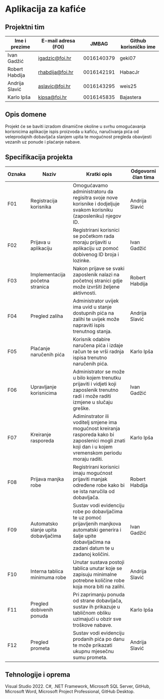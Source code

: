 # Aplikacija za kafiće 

## Projektni tim

Ime i prezime | E-mail adresa (FOI) | JMBAG | Github korisničko ime
------------  | ------------------- | ----- | ---------------------
Ivan Gadžić   | igadzic@foi.hr      | 0016140379 | geki07
Robert Habdija | rhabdija@foi.hr    | 0016142191 | HabacJr
Andrija Slavić | aslavic@foi.hr     | 0016143295 | weis25
Karlo Ipša     | kipsa@foi.hr       | 0016145835 | Bajastera

## Opis domene
Projekt će se baviti izradom dinamične okoline u svrhu omogućavanja korisnicima aplikacije ispis proizvoda u kafiću, naručivanja pića od veleprodajnih dobavljača slanjem upita te mogućnost pregleda obavijesti vezanih uz ponude i plaćanje nabave.

## Specifikacija projekta

Oznaka | Naziv | Kratki opis | Odgovorni član tima
------ | ----- | ----------- | -------------------
F01 | Registracija korisnika | Omogućavamo administratoru da regisitra svoje nove korisnike i dodjeljuje svakom korisniku (zaposleniku) njegov ID. | Andrija Slavić
F02 | Prijava u aplikaciju | Registrirani korisnici se početkom rada moraju prijaviti u aplikaciju uz pomoć dobivenog ID broja i lozinke. | Ivan Gadžić
F03 | Implementacija početna stranica | Nakon prijave se svaki zaposlenik nalazi na početnoj stranici gdje može izvršiti željene aktivnosti. | Robert Habdija
F04 | Pregled zaliha | Administrator uvijek ima uvid u stanje dostupnih pića na zalihi te uvijek može napraviti ispis trenutnog stanja. | Andrija Slavić
F05 | Plaćanje naručenih pića | Korisnik odabire naručena pića i izdaje račun te se vrši radnja ispisa trenutno naručenih pića. | Karlo Ipša
F06 | Upravljanje korisnicima | Administrator se može u bilo kojem trenutku prijaviti i vidjeti koji zaposlenik trenutno radi i može raditi izmjene u slučaju greške. | Ivan Gadžić
F07 | Kreiranje rasporeda | Adiminstrator ili voditelj smjene ima mogućnost kreiranja rasporeda kako bi zaposlenici mogli znati koji dan i u kojem vremenskom periodu moraju raditi. | Karlo Ipša
F08 | Prijava manjka robe | Registrirani korisnici imaju mogućnost prijaviti manjak određene robe kako bi se ista naručila od dobavljača. | Robert Habdija
F09 | Automatsko slanje upita dobavljačima | Sustav vodi evidenciju robe po dobavljačima te uz pomoć prijavljenih manjkova automatski generira i šalje upite dobavljačima na zadani datum te u zadanoj količini. | Ivan Gadžić
F10 | Interna tablica minimuma robe | Unutar sustava postoji tablica unutar koje se zapisuju minimalne potrebne količine robe koja mora biti na zalihi. | Andrija Slavić
F11 | Pregled dobivenih ponuda | Pri zaprimanju ponuda od strane dobavljača, sustav ih prikazuje u tabličnom obliku uzimajući u obzir sve troškove nabave. | Karlo Ipša
F12 | Pregled prometa | Sustav vodi evidenciju prodanih pića po danu te može prikazati ukupnu mjesečnu sumu prometa. | Andrija Slavić


## Tehnologije i oprema
Visual Studio 2022. C#, .NET Framework, Microsoft SQL Server, GitHub, Microsoft Word, Microsoft Project Professional, GitHub Desktop.

